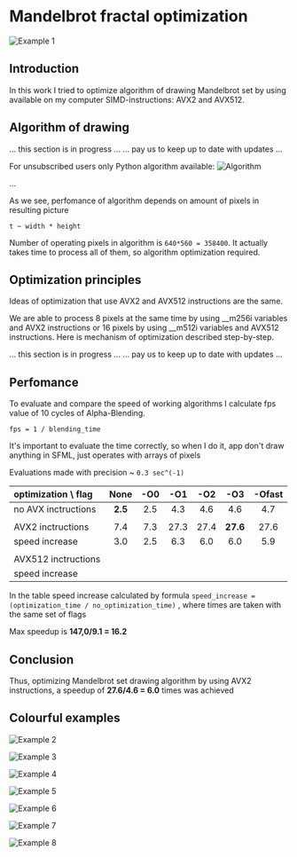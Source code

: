 # Mandelbrot fractal optimization

![Example 1](Pictures/1.png)

## Introduction
In this work I tried to optimize algorithm of drawing Mandelbrot set by using available on my computer SIMD-instructions: AVX2 and AVX512.

## Algorithm of drawing

... this section is in progress ...
... pay us to keep up to date with updates ...

For unsubscribed users only Python algorithm available:
![Algorithm](Pictures/algorithm.png)

...

As we see, perfomance of algorithm depends on amount of pixels in resulting picture

``t ~ width * height``

Number of operating pixels in algorithm is ``640*560 = 358400``. It actually takes time to process all of them, so algorithm optimization required.

## Optimization principles
Ideas of optimization that use AVX2 and AVX512 instructions are the same.

We are able to process 8 pixels at the same time by using __m256i variables and AVX2 instructions or 16 pixels by using __m512i variables and AVX512 instructions. Here is mechanism of optimization described step-by-step.

... this section is in progress ...
... pay us to keep up to date with updates ...

## Perfomance
To evaluate and compare the speed of working algorithms I calculate fps value of 10 cycles of Alpha-Blending.

``fps = 1 / blending_time``

It's important to evaluate the time correctly, so when I do it, app don't draw anything in SFML, just operates with arrays of pixels

Evaluations made with precision ~ ``0.3 sec^(-1)``

|optimization \ flag|None   |-O0 |-O1 |-O2 |-O3     |-Ofast|
|:------------------|:-----:|:--:|:--:|:--:|:------:|:----:|
|no AVX inctructions|**2.5**|2.5 |4.3 |4.6 |4.6     |4.7   |
|                   |       |    |    |    |        |      |
|AVX2 inctructions  |7.4    |7.3 |27.3|27.4|**27.6**|27.6  |
|speed increase     |3.0    |2.5 |6.3 |6.0 |6.0     |5.9   |
|                   |       |    |    |    |        |      |
|AVX512 inctructions|       |    |    |    |        |      |
|speed increase     |       |    |    |    |        |      |

In the table speed increase calculated by formula
``speed_increase = (optimization_time / no_optimization_time)`` ,
where times are taken with the same set of flags

Max speedup is **147,0/9.1 = 16.2**

## Conclusion
Thus, optimizing Mandelbrot set drawing algorithm by using AVX2 instructions, a speedup of **27.6/4.6 = 6.0** times was achieved

## Colourful examples

![Example 2](Pictures/2.png)

![Example 3](Pictures/3.png)

![Example 4](Pictures/4.png)

![Example 5](Pictures/5.png)

![Example 6](Pictures/6.png)

![Example 7](Pictures/7.png)

![Example 8](Pictures/8.png)
